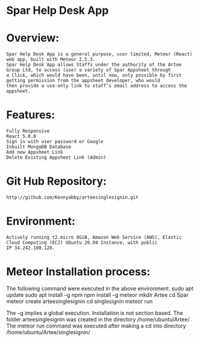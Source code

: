 # Spar Help Desk App
# Overview:
	Spar Help Desk App is a general purpose, user limited, Meteor (React) web app, built with Meteor 2.5.3.
	Spar Help Desk App allows Staffs under the authority of the Artee Group Ltd, to access (use) a variety of Spar Appsheet through
	a Click, which would have been, until now, only possible by first getting permission from the appsheet developer, who would
	then provide a use-only link to staff’s email address to access the appsheet.

# Features:
	Fully Responsive
	React 5.0.0
	Sign in with user password or Google
	Inbuilt MongoDB Database
	Add new Appsheet Link
	Delete Existing Appsheet Link (Admin)

# Git Hub Repository: 
	http://github.com/Kennyabby/arteesinglesignin.git

# Environment:
	Actively running t2.micro 8GiB, Amazon Web Service (AWS), Elastic Cloud Computing (EC2) Ubuntu 20.04 Instance, with public 
	IP 34.242.180.128.
# Meteor Installation process:
The following command were executed in the above environment.
	sudo apt update
	sudo apt install –g npm
	npm install –g meteor
	mkdir Artee
	cd Spar
	meteor create arteesinglesignin
	cd singlesignin
	meteor run

The –g implies a global execution. Installation is not section based.
The folder arteesinglesignin was created in the directory /home/ubuntu/Artee/
The meteor run command was executed after making a cd into directory /home/ubuntu/Artee/singlesignin/
